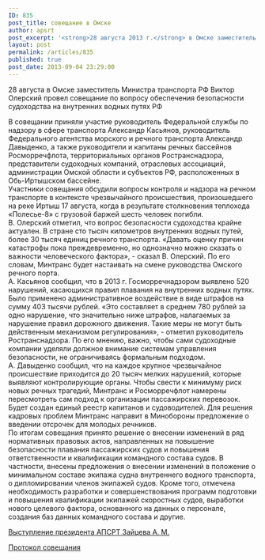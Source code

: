 ```yaml
---
ID: 835
post_title: совещание в Омске
author: apsrt
post_excerpt: '<strong>28 августа 2013 г.</strong> в Омске заместитель Министра транспорта РФ В. Олерский провел совещание по вопросу обеспечения безопасности судоходства на внутренних водных путях РФ. В совещании принял участие и выступил с сообщением президент АПСРТ А. Зайцев.'
layout: post
permalink: /articles/835
published: true
post_date: 2013-09-04 23:29:00
---
```

28 августа в Омске заместитель Министра транспорта РФ Виктор Олерский провел совещание по вопросу обеспечения безопасности судоходства на внутренних водных путях РФ  
  
В совещании приняли участие руководитель Федеральной службы по надзору в сфере транспорта Александр Касьянов, руководитель Федерального агентства морского и речного транспорта Александр Давыденко, а также руководители и капитаны речных бассейнов Росморречфлота, территориальных органов Ространснадзора, представители судоходных компаний, отраслевых ассоциаций, администрации Омской области и субъектов РФ, расположенных в Обь-Иртышском бассейне.  
Участники совещания обсудили вопросы контроля и надзора на речном транспорте в контексте чрезвычайного происшествия, произошедшего на реке Иртыш 17 августа, когда в результате столкновения теплохода «Полесье-8» с грузовой баржей шесть человек погибли.  
В. Олерский отметил, что вопрос безопасности судоходства крайне актуален. В стране сто тысяч километров внутренних водных путей, более 30 тысяч единиц речного транспорта. «Давать оценку причин катастрофы пока преждевременно, но однозначно можно сказать о важности человеческого фактора», - сказал В. Олерский. По его словам, Минтранс будет настаивать на смене руководства Омского речного порта.  
А. Касьянов сообщил, что в 2013 г. Госморречнадзором выявлено 520 нарушений, касающихся правил плавания на внутренних водных путях. Было применено административное воздействие в виде штрафов на сумму 403 тысячи рублей. «Это составляет в среднем 780 рублей за одно нарушение, что значительно ниже штрафов, налагаемых за нарушение правил дорожного движения. Такие меры не могут быть действенным механизмом регулирования», - отметил руководитель Ространснадзора. По его мнению, важно, чтобы сами судоходные компании уделяли должное внимание системам управления безопасности, не ограничиваясь формальным подходом.  
А. Давыденко сообщил, что на каждое крупное чрезвычайное происшествие приходится до 20 тысяч мелких нарушений, которые выявляют контролирующие органы. Чтобы свести к минимуму риск новых речных трагедий, Минтранс и Росморречфлот намерены пересмотреть сам подход к организации пассажирских перевозок. Будет создан единый реестр капитанов и судоводителей. Для решения кадровых проблем Минтранс направит в Минобороны предложение о введении отсрочек для молодых речников.  
По итогам совещания принято решение о внесении изменений в ряд нормативных правовых актов, направленных на повышение безопасности плавания пассажирских судов и повышения ответственности и квалификации командного состава судов. В частности, внесены предложения о внесении изменений в положение о минимальном составе экипажа судна внутреннего водного транспорта, о дипломировании членов экипажей судов. Кроме того, отмечена необходимость разработки и совершенствования программ подготовки и повышения квалификации экипажей скоростных судов, выработки нового целевого фактора, основанного на данных о персонале, создания баз данных командного состава и другие.  
  
[<span style="text-decoration:underline;"> Выступление президента АПСРТ Зайцева А. М. </span>][1]  
  
[<span style="text-decoration:underline;">Протокол совещания</span>][2]

 [1]: http://www.apsrt.ru/docs/z1z12.doc
 [2]: http://www.apsrt.ru/docs/z1z13.pdf